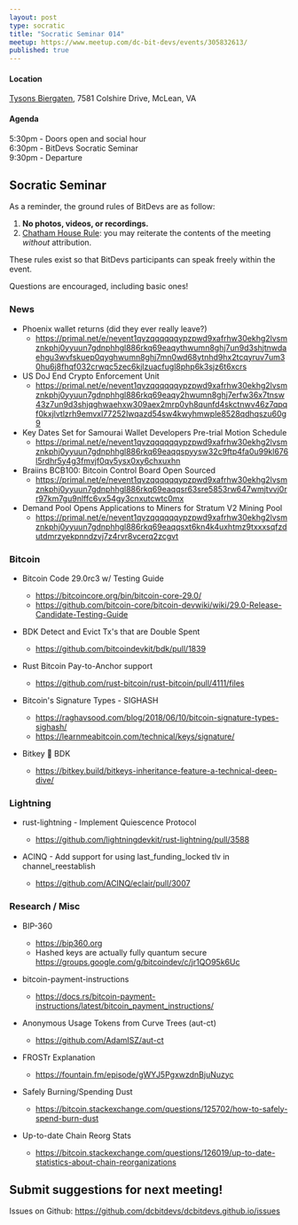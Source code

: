 ```yaml
---
layout: post
type: socratic
title: "Socratic Seminar 014"
meetup: https://www.meetup.com/dc-bit-devs/events/305832613/
published: true
---
```

#### Location

[Tysons Biergaten](https://maps.app.goo.gl/xSyAbUPWem7JNHT19),
7581 Colshire Drive, McLean, VA

#### Agenda

5:30pm - Doors open and social hour<br>
6:30pm - BitDevs Socratic Seminar<br>
9:30pm - Departure

## Socratic Seminar

As a reminder, the ground rules of BitDevs are as follow:

1. **No photos, videos, or recordings.**
2. [Chatham House Rule](https://en.wikipedia.org/wiki/Chatham_House_Rule): you may
   reiterate the contents of the meeting *without* attribution.

These rules exist so that BitDevs participants can speak freely
within the event.

Questions are encouraged, including basic ones!

### News

- Phoenix wallet returns (did they ever really leave?)
  - <https://primal.net/e/nevent1qvzqqqqqqypzpwd9xafrhw30ekhg2lvsmznkphj0yyuun7gdnphhgl886rkq69eaqythwumn8ghj7un9d3shjtnwdaehgu3wvfskuep0qyghwumn8ghj7mn0wd68ytnhd9hx2tcqyruv7um30hu6j8fhqf032crwqc5zec6kjlzuacfugl8php6k3sjz6t6xcrs>
- US DoJ End Crypto Enforcement Unit
  - <https://primal.net/e/nevent1qvzqqqqqqypzpwd9xafrhw30ekhg2lvsmznkphj0yyuun7gdnphhgl886rkq69eaqy2hwumn8ghj7erfw36x7tnsw43z7un9d3shjqghwaehxw309aex2mrp0yh8qunfd4skctnwv46z7qpqf0kxjlvtlzrh9emvxl77252lwqazd54sw4kwyhmwple8528qdhqszu60g9>
- Key Dates Set for Samourai Wallet Developers Pre-trial Motion Schedule 
  - <https://primal.net/e/nevent1qvzqqqqqqypzpwd9xafrhw30ekhg2lvsmznkphj0yyuun7gdnphhgl886rkq69eaqqspyysw32c9ftp4fa0u99kl676l5rdhr5y4g3fmvjf0qv5ysx0xy6chxuxhn>
- Braiins BCB100: Bitcoin Control Board Open Sourced
  - <https://primal.net/e/nevent1qvzqqqqqqypzpwd9xafrhw30ekhg2lvsmznkphj0yyuun7gdnphhgl886rkq69eaqqsr63sre5853rw647wmjtvvj0rr97km7gu9nlffc6vx54gy3cnxutcwtc0mx>
- Demand Pool Opens Applications to Miners for Stratum V2 Mining Pool
  - <https://primal.net/e/nevent1qvzqqqqqqypzpwd9xafrhw30ekhg2lvsmznkphj0yyuun7gdnphhgl886rkq69eaqqsxt6kn4k4uxhtmz9txxxsqfzdutdmrzyekpnndzvj7z4rvr8vcerq2zcgvt>

### Bitcoin

- Bitcoin Code 29.0rc3 w/ Testing Guide
  - <https://bitcoincore.org/bin/bitcoin-core-29.0/>
  - <https://github.com/bitcoin-core/bitcoin-devwiki/wiki/29.0-Release-Candidate-Testing-Guide>

- BDK Detect and Evict Tx's that are Double Spent
  - <https://github.com/bitcoindevkit/bdk/pull/1839>

- Rust Bitcoin Pay-to-Anchor support
  - <https://github.com/rust-bitcoin/rust-bitcoin/pull/4111/files>

- Bitcoin's Signature Types - SIGHASH
  - <https://raghavsood.com/blog/2018/06/10/bitcoin-signature-types-sighash/>
  - <https://learnmeabitcoin.com/technical/keys/signature/>

- Bitkey 🤝 BDK
  - <https://bitkey.build/bitkeys-inheritance-feature-a-technical-deep-dive/>

### Lightning

- rust-lightning -  Implement Quiescence Protocol
  - <https://github.com/lightningdevkit/rust-lightning/pull/3588>

- ACINQ - Add support for using last_funding_locked tlv in channel_reestablish
  - <https://github.com/ACINQ/eclair/pull/3007>

### Research / Misc

- BIP-360
  - <https://bip360.org>
  - Hashed keys are actually fully quantum secure <https://groups.google.com/g/bitcoindev/c/jr1QO95k6Uc>

- bitcoin-payment-instructions
  - <https://docs.rs/bitcoin-payment-instructions/latest/bitcoin_payment_instructions/>

- Anonymous Usage Tokens from Curve Trees (aut-ct)
  - <https://github.com/AdamISZ/aut-ct>

- FROSTr Explanation
  - <https://fountain.fm/episode/gWYJ5PgxwzdnBjuNuzyc>

- Safely Burning/Spending Dust
  - <https://bitcoin.stackexchange.com/questions/125702/how-to-safely-spend-burn-dust>

- Up-to-date Chain Reorg Stats
  - <https://bitcoin.stackexchange.com/questions/126019/up-to-date-statistics-about-chain-reorganizations>

## Submit suggestions for next meeting!

Issues on Github: <https://github.com/dcbitdevs/dcbitdevs.github.io/issues>
